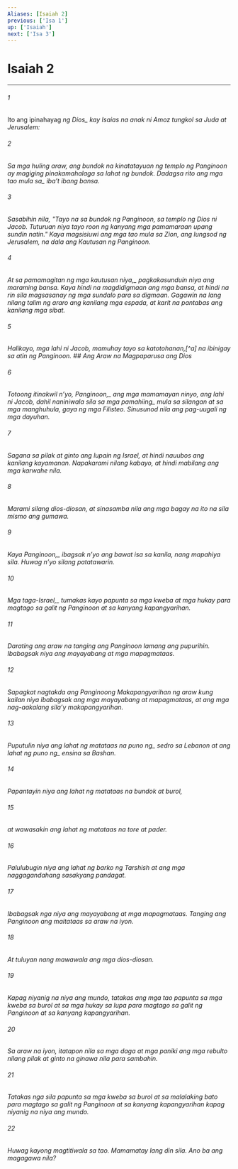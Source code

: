 ```yaml
---
Aliases: [Isaiah 2]
previous: ['Isa 1']
up: ['Isaiah']
next: ['Isa 3']
---
```

# Isaiah 2

***






















###### 1 










Ito ang ipinahayag <i class="trans-change">ng Dios_ kay Isaias na anak ni Amoz tungkol sa Juda at Jerusalem: 





















###### 2 










Sa mga huling araw, ang bundok na kinatatayuan ng templo ng Panginoon ay magiging pinakamahalaga sa lahat ng bundok. Dadagsa rito ang <i class="trans-change">mga tao mula sa_ ibaʼt ibang bansa. 





















###### 3 










Sasabihin nila, "Tayo na sa bundok ng Panginoon, sa templo ng Dios ni Jacob. Tuturuan niya tayo roon ng kanyang mga pamamaraan upang sundin natin." Kaya magsisiuwi ang mga tao mula sa Zion, ang lungsod ng Jerusalem, na dala ang Kautusan ng Panginoon. 





















###### 4 










At <i class="trans-change">sa pamamagitan ng mga kautusan niya,_ pagkakasunduin niya ang maraming bansa. Kaya hindi na magdidigmaan ang mga bansa, at hindi na rin sila magsasanay ng mga sundalo para sa digmaan. Gagawin na lang nilang talim ng araro ang kanilang mga espada, at karit na pantabas ang kanilang mga sibat. 





















###### 5 










Halikayo, mga lahi ni Jacob, mamuhay tayo sa katotohanan,[^a] na ibinigay sa atin ng Panginoon. ## Ang Araw na Magpaparusa ang Dios 





















###### 6 










Totoong itinakwil nʼyo, <i class="trans-change">Panginoon,_ ang mga mamamayan ninyo, ang lahi ni Jacob, dahil naniniwala sila sa mga <i class="trans-change">pamahiing_ mula sa silangan at sa mga manghuhula, gaya ng mga Filisteo. Sinusunod nila ang pag-uugali ng mga dayuhan. 





















###### 7 










Sagana sa pilak at ginto ang lupain ng Israel, at hindi nauubos ang kanilang kayamanan. Napakarami nilang kabayo, at hindi mabilang ang mga karwahe nila. 





















###### 8 










Marami silang dios-diosan, at sinasamba nila ang mga bagay na ito na sila mismo ang gumawa. 





















###### 9 










Kaya <i class="trans-change">Panginoon,_ ibagsak nʼyo ang bawat isa sa kanila, nang mapahiya sila. Huwag nʼyo silang patatawarin. 





















###### 10 










<i class="trans-change">Mga taga-Israel,_ tumakas kayo papunta sa mga kweba at mga hukay para magtago sa galit ng Panginoon at sa kanyang kapangyarihan. 





















###### 11 










Darating ang araw na tanging ang Panginoon lamang ang pupurihin. Ibabagsak niya ang mayayabang at mga mapagmataas. 





















###### 12 










Sapagkat nagtakda ang Panginoong Makapangyarihan ng araw kung kailan niya ibabagsak ang mga mayayabang at mapagmataas, at ang mga nag-aakalang silaʼy makapangyarihan. 





















###### 13 










Puputulin niya ang lahat ng matataas na <i class="trans-change">puno ng_ sedro sa Lebanon at ang lahat ng <i class="trans-change">puno ng_ ensina sa Bashan. 





















###### 14 










Papantayin niya ang lahat ng matataas na bundok at burol, 





















###### 15 










at wawasakin ang lahat ng matataas na tore at pader. 





















###### 16 










Palulubugin niya ang lahat ng barko ng Tarshish at ang mga naggagandahang sasakyang pandagat. 





















###### 17 










Ibabagsak nga niya ang mayayabang at mga mapagmataas. Tanging ang Panginoon ang maitataas sa araw na iyon. 





















###### 18 










At tuluyan nang mawawala ang mga dios-diosan. 





















###### 19 










Kapag niyanig na niya ang mundo, tatakas ang mga tao papunta sa mga kweba sa burol at sa mga hukay sa lupa para magtago sa galit ng Panginoon at sa kanyang kapangyarihan. 





















###### 20 










Sa araw na iyon, itatapon nila sa mga daga at mga paniki ang mga rebulto nilang pilak at ginto na ginawa nila para sambahin. 





















###### 21 










Tatakas nga sila papunta sa mga kweba sa burol at sa malalaking bato para magtago sa galit ng Panginoon at sa kanyang kapangyarihan kapag niyanig na niya ang mundo. 





















###### 22 










Huwag kayong magtitiwala sa tao. Mamamatay lang din sila. Ano ba ang magagawa nila?

